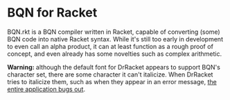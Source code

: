 # BQN for Racket
BQN.rkt is a BQN compiler written in Racket, capable of converting (some) BQN code into native Racket syntax. 
While it's still too early in development to even call an alpha product, it can at least function as a rough proof of concept,
and even already has some novelties such as complex arithmetic.

**Warning:** although the default font for DrRacket appears to support BQN's character set, there are some character it can't italicize. When DrRacket tries to italicize them, such as when they appear in an error message, [the entire application bugs out](https://github.com/racket/drracket/issues/607#issue-1593118550).  
